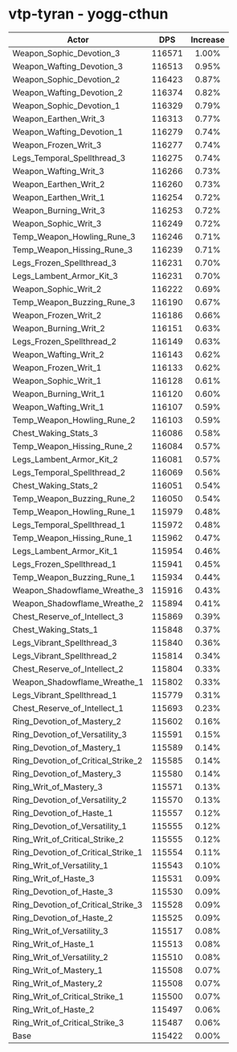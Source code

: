 # vtp-tyran - yogg-cthun
| Actor | DPS | Increase |
|---|:---:|:---:|
|Weapon_Sophic_Devotion_3|116571|1.00%|
|Weapon_Wafting_Devotion_3|116513|0.95%|
|Weapon_Sophic_Devotion_2|116423|0.87%|
|Weapon_Wafting_Devotion_2|116374|0.82%|
|Weapon_Sophic_Devotion_1|116329|0.79%|
|Weapon_Earthen_Writ_3|116313|0.77%|
|Weapon_Wafting_Devotion_1|116279|0.74%|
|Weapon_Frozen_Writ_3|116277|0.74%|
|Legs_Temporal_Spellthread_3|116275|0.74%|
|Weapon_Wafting_Writ_3|116266|0.73%|
|Weapon_Earthen_Writ_2|116260|0.73%|
|Weapon_Earthen_Writ_1|116254|0.72%|
|Weapon_Burning_Writ_3|116253|0.72%|
|Weapon_Sophic_Writ_3|116249|0.72%|
|Temp_Weapon_Howling_Rune_3|116246|0.71%|
|Temp_Weapon_Hissing_Rune_3|116239|0.71%|
|Legs_Frozen_Spellthread_3|116231|0.70%|
|Legs_Lambent_Armor_Kit_3|116231|0.70%|
|Weapon_Sophic_Writ_2|116222|0.69%|
|Temp_Weapon_Buzzing_Rune_3|116190|0.67%|
|Weapon_Frozen_Writ_2|116186|0.66%|
|Weapon_Burning_Writ_2|116151|0.63%|
|Legs_Frozen_Spellthread_2|116149|0.63%|
|Weapon_Wafting_Writ_2|116143|0.62%|
|Weapon_Frozen_Writ_1|116133|0.62%|
|Weapon_Sophic_Writ_1|116128|0.61%|
|Weapon_Burning_Writ_1|116120|0.60%|
|Weapon_Wafting_Writ_1|116107|0.59%|
|Temp_Weapon_Howling_Rune_2|116103|0.59%|
|Chest_Waking_Stats_3|116086|0.58%|
|Temp_Weapon_Hissing_Rune_2|116084|0.57%|
|Legs_Lambent_Armor_Kit_2|116081|0.57%|
|Legs_Temporal_Spellthread_2|116069|0.56%|
|Chest_Waking_Stats_2|116051|0.54%|
|Temp_Weapon_Buzzing_Rune_2|116050|0.54%|
|Temp_Weapon_Howling_Rune_1|115979|0.48%|
|Legs_Temporal_Spellthread_1|115972|0.48%|
|Temp_Weapon_Hissing_Rune_1|115962|0.47%|
|Legs_Lambent_Armor_Kit_1|115954|0.46%|
|Legs_Frozen_Spellthread_1|115941|0.45%|
|Temp_Weapon_Buzzing_Rune_1|115934|0.44%|
|Weapon_Shadowflame_Wreathe_3|115916|0.43%|
|Weapon_Shadowflame_Wreathe_2|115894|0.41%|
|Chest_Reserve_of_Intellect_3|115869|0.39%|
|Chest_Waking_Stats_1|115848|0.37%|
|Legs_Vibrant_Spellthread_3|115840|0.36%|
|Legs_Vibrant_Spellthread_2|115814|0.34%|
|Chest_Reserve_of_Intellect_2|115804|0.33%|
|Weapon_Shadowflame_Wreathe_1|115802|0.33%|
|Legs_Vibrant_Spellthread_1|115779|0.31%|
|Chest_Reserve_of_Intellect_1|115693|0.23%|
|Ring_Devotion_of_Mastery_2|115602|0.16%|
|Ring_Devotion_of_Versatility_3|115591|0.15%|
|Ring_Devotion_of_Mastery_1|115589|0.14%|
|Ring_Devotion_of_Critical_Strike_2|115585|0.14%|
|Ring_Devotion_of_Mastery_3|115580|0.14%|
|Ring_Writ_of_Mastery_3|115571|0.13%|
|Ring_Devotion_of_Versatility_2|115570|0.13%|
|Ring_Devotion_of_Haste_1|115557|0.12%|
|Ring_Devotion_of_Versatility_1|115555|0.12%|
|Ring_Writ_of_Critical_Strike_2|115555|0.12%|
|Ring_Devotion_of_Critical_Strike_1|115554|0.11%|
|Ring_Writ_of_Versatility_1|115543|0.10%|
|Ring_Writ_of_Haste_3|115531|0.09%|
|Ring_Devotion_of_Haste_3|115530|0.09%|
|Ring_Devotion_of_Critical_Strike_3|115528|0.09%|
|Ring_Devotion_of_Haste_2|115525|0.09%|
|Ring_Writ_of_Versatility_3|115517|0.08%|
|Ring_Writ_of_Haste_1|115513|0.08%|
|Ring_Writ_of_Versatility_2|115510|0.08%|
|Ring_Writ_of_Mastery_1|115508|0.07%|
|Ring_Writ_of_Mastery_2|115508|0.07%|
|Ring_Writ_of_Critical_Strike_1|115500|0.07%|
|Ring_Writ_of_Haste_2|115497|0.06%|
|Ring_Writ_of_Critical_Strike_3|115487|0.06%|
|Base|115422|0.00%|
